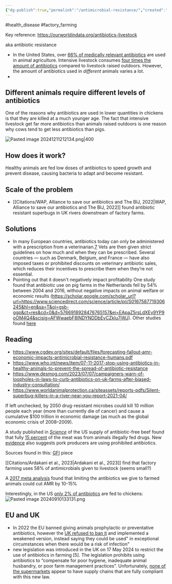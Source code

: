 ```yaml
---
{"dg-publish":true,"permalink":"/antimicrobial-resistance/","created":"2024-04-22T12:46:10.000+01:00","updated":"2025-09-28T23:42:58.973+01:00"}
---
```


#health_disease  #factory_farming 

Key reference: https://ourworldindata.org/antibiotics-livestock

aka antibiotic resistance

- In the United States, over [66% of medically relevant antibiotics](https://www.mdpi.com/2079-6382/9/12/918) are used in animal agriculture. Intensive livestock consumes [four times the amount of antibiotics](https://ourworldindata.org/antibiotics-livestock) compared to livestock raised outdoors. However, the amount of antibiotics used in _different_ animals varies a lot. 
- 

## Different animals require different levels of antibiotics
One of the reasons why antibiotics are used in lower quantities in chickens is that they are killed at a much younger age. The fact that intensive livestock get far more antibiotics than animals raised outdoors is one reason why cows tend to get less antibiotics than pigs.

![Pasted image 20241211212134.png|400](/img/user/Pasted%20image%2020241211212134.png)

## How does it work?
Healthy animals are fed low doses of antibiotics to speed growth and prevent disease, causing bacteria to adapt and become resistant.

## Scale of the problem
- [[Citations/WAP, Alliance to save our antibiotics and The BIJ, 2022\|WAP, Alliance to save our antibiotics and The BIJ, 2022]] found antibiotic resistant superbugs in UK rivers downstream of factory farms.

## Solutions
- In many European countries, antibiotics today can only be administered with a prescription from a veterinarian.[7](https://ourworldindata.org/antibiotics-livestock#note-7) Vets are then given strict guidelines on how much and when they can be prescribed. Several countries — such as Denmark, Belgium, and France — have also imposed taxes or prohibited discounts on veterinary antibiotic sales, which reduces their incentives to prescribe them when they’re not essential.
- Pointing out that it doesn't negatively impact profitability One study found that antibiotic use on pig farms in the Netherlands fell by 54% between 2004 and 2016, without negative impacts on animal welfare or economic results (https://scholar.google.com/scholar_url?url=https://www.sciencedirect.com/science/article/pii/S0167587719306245&hl=en&sa=T&oi=gsb-ggp&ct=res&cd=0&d=5766918928476765157&ei=EApaZ5rsLdXEy9YP9oOM4Q4&scisig=AFWwaebF8lNDYNDDbEvCZkIu7jWJ). Other studies found [here](https://ourworldindata.org/antibiotics-livestock) 
## Reading
- https://www.cgdev.org/sites/default/files/forecasting-fallout-amr-economic-impacts-antimicrobial-resistance-humans.pdf
- https://www.who.int/news/item/07-11-2017-stop-using-antibiotics-in-healthy-animals-to-prevent-the-spread-of-antibiotic-resistance
- https://www.desmog.com/2023/07/07/campaigners-warn-of-loopholes-in-laws-to-curb-antibiotics-on-uk-farms-after-biased-industry-consultation/
- https://www.worldanimalprotection.ca/siteassets/reports-pdfs/Silent-superbug-killers-in-a-river-near-you-report-2021-04/

If left unchecked, by 2050 drug-resistant microbes could kill 10 million people each year (more than currently die of cancer) and cause a cumulative $100 trillion in economic damage (as much as the global economic crisis of 2008–2009).

A study published in [*Science*](https://www.science.org/doi/10.1126/science.abj1823) of the US supply of antibiotic-free beef found that fully [15 percent](https://www.consumerreports.org/health/no-antibiotic-claims-on-beef-may-not-be-reliable-a3433700667/) of the meat was from animals illegally fed drugs. New [evidence](https://civileats.com/2024/06/12/medically-important-antibiotics-are-still-being-used-to-fatten-up-pigs/) also suggests pork producers are using prohibited antibiotics.

Sources found in this: [GFI](https://gfi.org/wp-content/uploads/2021/02/GFI-Plant-Based-Meat-Fact-Sheet_Environmental-Comparison.pdf) piece

[[Citations/Ardakani et al., 2023\|Ardakani et al., 2023]] find that factory farming uses 58% of antimicrobials given to livestock (seems small?)

A [2017 meta analysis](https://pubmed.ncbi.nlm.nih.gov/29387833/) found that limiting the antibiotics we give to farmed animals could cut AMR by 10-15%

Interestingly, in the US [only 2% of antibiotics](https://www.fda.gov/animal-veterinary/antimicrobial-resistance/2022-summary-report-antimicrobials-sold-or-distributed-use-food-producing-animals) are fed to chickens:
![Pasted image 20240910133131.png](/img/user/Pasted%20image%2020240910133131.png)

## EU and UK
- In 2022 the EU banned giving animals prophylactic or preventative antibiotics, however the [UK refused to ban it](https://www.sustainweb.org/news/may24-farm-antibiotics-legislation/) and implemented a weakened version, instead saying they could be used" in exceptional circumstances when there would be a risk of infection"
- new legislation was introduced in the UK on 17 May 2024 to restrict the use of antibiotics in farming [5]. The legislation prohibits using antibiotics to “compensate for poor hygiene, inadequate animal husbandry, or poor farm management practices”. Unfortunately, [none of the supermarkets](https://www.saveourantibiotics.org/news/press-release/alliance-publishes-new-report-on-supermarket-policies/) appear to have supply chains that are fully compliant with this new law.